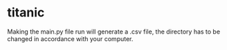 # titanic

Making the main.py file run will generate a .csv file, the directory has to be changed in accordance with your computer.
